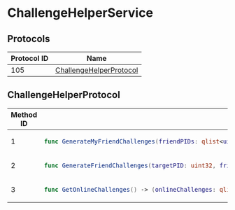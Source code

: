 # ChallengeHelperService

## Protocols

<!-- INSERT protocol_idx START -->
| Protocol ID | Name |
|-------------|------|
| 105 | [ChallengeHelperProtocol](#challengehelperprotocol) |
<!-- INSERT protocol_idx END -->

<!-- INSERT protocols START -->
## ChallengeHelperProtocol
<table><thead><tr><th>Method ID</th><th>Signature</th></tr></thead>
<tbody>
<tr><td>1</td><td>

```swift
func GenerateMyFriendChallenges(friendPIDs: qlist<uint32>) -> (result: qlist<[[FriendChallenge]]((friendchallenge))>)
```

</td></tr>
<tr><td>2</td><td>

```swift
func GenerateFriendChallenges(targetPID: uint32, friendPIDs: qlist<uint32>) -> (result: qlist<[[FriendChallenge]]((friendchallenge))>)
```

</td></tr>
<tr><td>3</td><td>

```swift
func GetOnlineChallenges() -> (onlineChallenges: qlist<[[OnlineChallenge]]((onlinechallenge))>)
```

</td></tr>
</tbody></table>
<!-- INSERT protocols END -->
